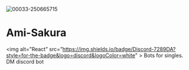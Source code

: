 ![00033-250665715](https://github.com/zedl3all/Ami-Sakura/assets/72595491/f1bc54b4-fdd0-4ac4-904a-9d67db02281c)

# Ami-Sakura
<img alt=”React” src=”https://img.shields.io/badge/Discord-7289DA?style=for-the-badge&logo=discord&logoColor=white" >
Bots for singles.
DM discord bot
